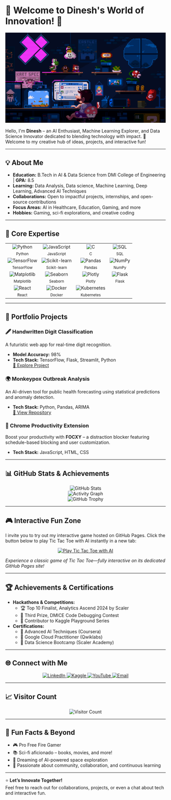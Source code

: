 # 🌟 Welcome to Dinesh's World of Innovation! 🌟

<div align="center">
  <img src="https://raw.githubusercontent.com/sugith10/images/main/gif/mario-working.gif" alt="Working Mario" />
</div>

Hello, I'm **Dinesh** – an AI Enthusiast, Machine Learning Explorer, and Data Science Innovator dedicated to blending technology with impact. 🚀  
Welcome to my creative hub of ideas, projects, and interactive fun!

---

## 💡 About Me

- **Education:** B.Tech in AI & Data Science from DMI College of Engineering | **GPA:** 8.5  
- **Learning:** Data Analysis, Data science, Machine Learning, Deep Learning, Advanced AI Techniques  
- **Collaborations:** Open to impactful projects, internships, and open-source contributions  
- **Focus Areas:** AI in Healthcare, Education, Gaming, and more  
- **Hobbies:** Gaming, sci-fi explorations, and creative coding

---

## 🔧 Core Expertise

<table>
  <tr>
    <td align="center">
      <img src="https://img.shields.io/badge/-Python-blue?logo=python&logoColor=white" alt="Python" /><br>
      <sub>Python</sub>
    </td>
    <td align="center">
      <img src="https://img.shields.io/badge/-JavaScript-yellow?logo=javascript" alt="JavaScript" /><br>
      <sub>JavaScript</sub>
    </td>
    <td align="center">
      <img src="https://img.shields.io/badge/-C-lightgrey?logo=c" alt="C" /><br>
      <sub>C</sub>
    </td>
    <td align="center">
      <img src="https://img.shields.io/badge/-SQL-blue" alt="SQL" /><br>
      <sub>SQL</sub>
    </td>
  </tr>
  <tr>
    <td align="center">
      <img src="https://img.shields.io/badge/-TensorFlow-orange?logo=tensorflow" alt="TensorFlow" /><br>
      <sub>TensorFlow</sub>
    </td>
    <td align="center">
      <img src="https://img.shields.io/badge/-Scikit--learn-green?logo=scikit-learn" alt="Scikit-learn" /><br>
      <sub>Scikit-learn</sub>
    </td>
    <td align="center">
      <img src="https://img.shields.io/badge/-Pandas-darkblue?logo=pandas" alt="Pandas" /><br>
      <sub>Pandas</sub>
    </td>
    <td align="center">
      <img src="https://img.shields.io/badge/-NumPy-lightblue?logo=numpy" alt="NumPy" /><br>
      <sub>NumPy</sub>
    </td>
  </tr>
  <tr>
    <td align="center">
      <img src="https://img.shields.io/badge/-Matplotlib-blue" alt="Matplotlib" /><br>
      <sub>Matplotlib</sub>
    </td>
    <td align="center">
      <img src="https://img.shields.io/badge/-Seaborn-green" alt="Seaborn" /><br>
      <sub>Seaborn</sub>
    </td>
    <td align="center">
      <img src="https://img.shields.io/badge/-Plotly-purple" alt="Plotly" /><br>
      <sub>Plotly</sub>
    </td>
    <td align="center">
      <img src="https://img.shields.io/badge/-Flask-lightgrey?logo=flask" alt="Flask" /><br>
      <sub>Flask</sub>
    </td>
  </tr>
  <tr>
    <td align="center">
      <img src="https://img.shields.io/badge/-React-blue?logo=react" alt="React" /><br>
      <sub>React</sub>
    </td>
    <td align="center">
      <img src="https://img.shields.io/badge/-Docker-lightblue?logo=docker" alt="Docker" /><br>
      <sub>Docker</sub>
    </td>
    <td align="center">
      <img src="https://img.shields.io/badge/-Kubernetes-blue?logo=kubernetes" alt="Kubernetes" /><br>
      <sub>Kubernetes</sub>
    </td>
    <td align="center"></td>
  </tr>
</table>

---

## 🚀 Portfolio Projects

### 🖋️ Handwritten Digit Classification
A futuristic web app for real-time digit recognition.  
- **Model Accuracy:** 98%  
- **Tech Stack:** TensorFlow, Flask, Streamlit, Python  
[🔗 Explore Project](https://github.com/itzdineshx/Handwritten-Digit-Recognition-system)

### 🌍 Monkeypox Outbreak Analysis
An AI-driven tool for public health forecasting using statistical predictions and anomaly detection.  
- **Tech Stack:** Python, Pandas, ARIMA  
[🔗 View Repository](https://github.com/itzdineshx/MPOX_Analysis_Forecasting)

### 🚀 Chrome Productivity Extension
Boost your productivity with **FOCXY** – a distraction blocker featuring schedule-based blocking and user customization.  
- **Tech Stack:** JavaScript, HTML, CSS

---

## 📊 GitHub Stats & Achievements

<div align="center">
  <img src="https://github-readme-stats.vercel.app/api?username=itzdineshx&show_icons=true&theme=radical&count_private=true" alt="GitHub Stats" /><br>
  <img src="https://github-readme-activity-graph.vercel.app/graph?username=itzdineshx&theme=dracula&bg_color=1a1b27&color=69DADB&line=4DBD33&point=FFFFFF&area=true" alt="Activity Graph" />
</div>

<div align="center">
  <!-- GitHub Trophy Badge -->
  <img src="https://github-profile-trophy.vercel.app/?username=itzdineshx&theme=onedark&no-frame=true&row=1" alt="GitHub Trophy" />
</div>

---

## 🎮 Interactive Fun Zone

I invite you to try out my interactive game hosted on GitHub Pages. Click the button below to play Tic Tac Toe with AI instantly in a new tab:

<div align="center">

[![Play Tic Tac Toe with AI](https://img.shields.io/badge/Play-Tic_Tac_Toe-blue?style=for-the-badge)](https://itzdineshx.github.io/Cs50ai_tic_tac_toe_AI/)
  
</div>

*Experience a classic game of Tic Tac Toe—fully interactive on its dedicated GitHub Pages site!*

---

## 🏆 Achievements & Certifications

- **Hackathons & Competitions:**
  - 🏆 Top 10 Finalist, Analytics Ascend 2024 by Scaler  
  - 🥉 Third Prize, DMICE Code Debugging Contest  
  - 🚀 Contributor to Kaggle Playground Series
- **Certifications:**
  - 🏅 Advanced AI Techniques (Coursera)  
  - 🏅 Google Cloud Practitioner (Qwiklabs)  
  - 🏅 Data Science Bootcamp (Scaler Academy)

---

## 🌐 Connect with Me

<div align="center">
  <a href="https://linkedin.com/in/itzdineshx" target="_blank">
    <img src="https://img.shields.io/badge/LinkedIn-0077B5?logo=linkedin&logoColor=white" alt="LinkedIn" />
  </a>
  <a href="https://kaggle.com/dinesh873" target="_blank">
    <img src="https://img.shields.io/badge/Kaggle-20BEFF?logo=kaggle&logoColor=white" alt="Kaggle" />
  </a>
  <a href="https://www.youtube.com/@DINESH-p1b3r" target="_blank">
    <img src="https://img.shields.io/badge/YouTube-FF0000?logo=youtube&logoColor=white" alt="YouTube" />
  </a>
  <a href="mailto:personalaccdinesh@gmail.com" target="_blank">
    <img src="https://img.shields.io/badge/Email-D14836?logo=gmail&logoColor=white" alt="Email" />
  </a>
</div>

---

## 📈 Visitor Count

<div align="center">
  <img src="https://profile-counter.glitch.me/itzdineshx/count.svg" alt="Visitor Count" />
</div>

---

## 🎯 Fun Facts & Beyond

- 🎮 Pro Free Fire Gamer  
- 📚 Sci-fi aficionado – books, movies, and more!  
- 🌌 Dreaming of AI-powered space exploration  
- 💬 Passionate about community, collaboration, and continuous learning

---

⭐️ **Let’s Innovate Together!**  
Feel free to reach out for collaborations, projects, or even a chat about tech and interactive fun.

<!-- Thanks for stopping by! -->
